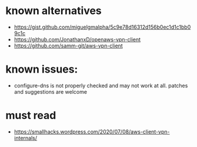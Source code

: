 # known alternatives

- https://gist.github.com/miguelgmalpha/5c9e78d16312d156b0ec1d1c1bb09c1c
- https://github.com/JonathanxD/openaws-vpn-client
- https://github.com/samm-git/aws-vpn-client


# known issues:
- configure-dns is not properly checked and may not work at all. patches and suggestions are welcome


# must read

 - https://smallhacks.wordpress.com/2020/07/08/aws-client-vpn-internals/
 